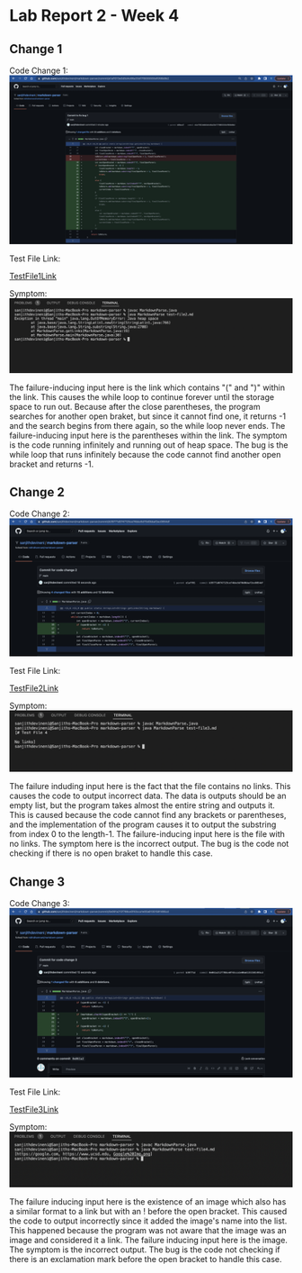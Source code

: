 # **Lab Report 2 - Week 4**

## **Change 1**

Code Change 1:
![Codechange1](CodeChange1.png)

Test File Link:

[TestFile1Link](test-file2.md)

Symptom:
![Symptom1](Test-file2ErrorOutput.png)

The failure-inducing input here is the link which contains "(" and ")" within the link. This causes the while loop to continue forever until the storage space to run out. Because after the close parentheses, the program searches for another open braket, but since it cannot find one, it returns -1 and the search begins from there again, so the while loop never ends. The failure-inducing input here is the parentheses within the link. The symptom is the code running infinitely and running out of heap space. The bug is the while loop that runs infinitely because the code cannot find another open bracket and returns -1.

## **Change 2**

Code Change 2:
![Codechange2](CodeChange2.png)

Test File Link:

[TestFile2Link](test-file3.md)

Symptom:
![Symptom2](Test-file3ErrorOutput.png)

The failure induding input here is the fact that the file contains no links. This causes the code to output incorrect data. The data is outputs should be an empty list, but the program takes almost the entire string and outputs it. This is caused because the code cannot find any brackets or parentheses, and the implementation of the program causes it to output the substring from index 0 to the length-1. The failure-inducing input here is the file with no links. The symptom here is the incorrect output. The bug is the code not checking if there is no open braket to handle this case.

## **Change 3**

Code Change 3:
![Codechange3](CodeChange3.png)

Test File Link:

[TestFile3Link](test-file4.md)

Symptom:
![Symptom3](Test-file4ErrorOutput.png)

The failure inducing input here is the existence of an image which also has a similar format to a link but with an ! before the open bracket. This caused the code to output incorrectly since it added the image's name into the list. This happened because the program was not aware that the image was an image and considered it a link. The failure inducing input here is the image. The symptom is the incorrect output. The bug is the code not checking if there is an exclamation mark before the open bracket to handle this case.  